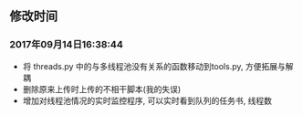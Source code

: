 ## 修改时间

### 2017年09月14日16:38:44 

* 将 threads.py 中的与多线程池没有关系的函数移动到tools.py, 方便拓展与解耦    
* 删除原来上传时上传的不相干脚本(我的失误)    
* 增加对线程池情况的实时监控程序, 可以实时看到队列的任务书, 线程数

